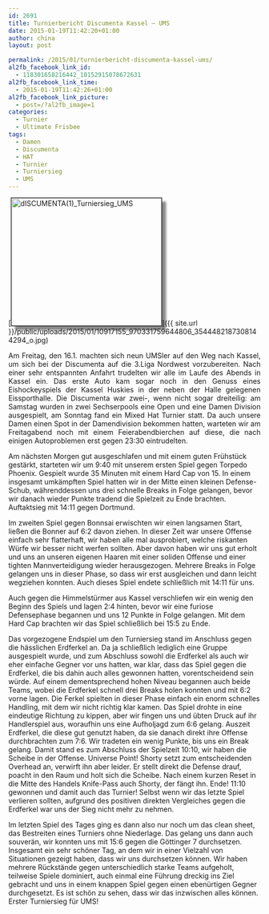 ```yaml
---
id: 2691
title: Turnierbericht Discumenta Kassel – UMS
date: 2015-01-19T11:42:20+01:00
author: china
layout: post

permalink: /2015/01/turnierbericht-discumenta-kassel-ums/
al2fb_facebook_link_id:
  - 118301658216442_10152915078672631
al2fb_facebook_link_time:
  - 2015-01-19T11:42:26+01:00
al2fb_facebook_link_picture:
  - post=/?al2fb_image=1
categories:
  - Turnier
  - Ultimate Frisbee
tags:
  - Damen
  - Discumenta
  - HAT
  - Turnier
  - Turniersieg
  - UMS
---
```

[<img class="alignleft wp-image-2727 size-medium" style="border: 1px solid black; box-shadow: 8px 8px 4px #888888" src="{{ site.url }}/public/uploads/2015/01/10917155_970331759644806_3544482187308144294_o-300x255.jpg" alt="dISCUMENTA(1)_Turniersieg_UMS" width="300" height="255"  />]({{ site.url }}/public/uploads/2015/01/10917155_970331759644806_3544482187308144294_o.jpg)

<p style="text-align: justify;">
  Am Freitag, den 16.1. machten sich neun UMSler auf den Weg nach Kassel, um sich bei der Discumenta auf die 3.Liga Nordwest vorzubereiten. Nach einer sehr entspannten Anfahrt trudelten wir alle im Laufe des Abends in Kassel ein. Das erste Auto kam sogar noch in den Genuss eines Eishockeyspiels der Kassel Huskies in der neben der Halle gelegenen Eissporthalle. Die Discumenta war zwei-, wenn nicht sogar dreiteilig: am Samstag wurden in zwei Sechserpools eine Open und eine Damen Division ausgespielt, am Sonntag fand ein Mixed Hat Turnier statt. Da auch unsere Damen einen Spot in der Damendivision bekommen hatten, warteten wir am Freitagabend noch mit einem Feierabendbierchen auf diese, die nach einigen Autoproblemen erst gegen 23:30 eintrudelten.<br /> <!--more-->
</p>

Am nächsten Morgen gut ausgeschlafen und mit einem guten Frühstück gestärkt, starteten wir um 9:40 mit unserem ersten Spiel gegen Torpedo Phoenix. Gespielt wurde 35 Minuten mit einem Hard Cap von 15. In einem insgesamt umkämpften Spiel hatten wir in der Mitte einen kleinen Defense-Schub, währenddessen uns drei schnelle Breaks in Folge gelangen, bevor wir danach wieder Punkte tradend die Spielzeit zu Ende brachten. Auftaktsieg mit 14:11 gegen Dortmund.

Im zweiten Spiel gegen Bonnsai erwischten wir einen langsamen Start, ließen die Bonner auf 6:2 davon ziehen. In dieser Zeit war unsere Offense einfach sehr flatterhaft, wir haben alle mal ausprobiert, welche riskanten Würfe wir besser nicht werfen sollten. Aber davon haben wir uns gut erholt und uns an unseren eigenen Haaren mit einer soliden Offense und einer tighten Mannverteidigung wieder herausgezogen. Mehrere Breaks in Folge gelangen uns in dieser Phase, so dass wir erst ausgleichen und dann leicht wegziehen konnten. Auch dieses Spiel endete schließlich mit 14:11 für uns.

Auch gegen die Himmelstürmer aus Kassel verschliefen wir ein wenig den Beginn des Spiels und lagen 2:4 hinten, bevor wir eine furiose Defensephase begannen und uns 12 Punkte in Folge gelangen. Mit dem Hard Cap brachten wir das Spiel schließlich bei 15:5 zu Ende.

Das vorgezogene Endspiel um den Turniersieg stand im Anschluss gegen die hässlichen Erdferkel an. Da ja schließlich lediglich eine Gruppe ausgespielt wurde, und zum Abschluss sowohl die Erdferkel als auch wir eher einfache Gegner vor uns hatten, war klar, dass das Spiel gegen die Erdferkel, die bis dahin auch alles gewonnen hatten, vorentscheidend sein würde. Auf einem dementsprechend hohen Niveau begannen auch beide Teams, wobei die Erdferkel schnell drei Breaks holen konnten und mit 6:2 vorne lagen. Die Ferkel spielten in dieser Phase einfach ein enorm schnelles Handling, mit dem wir nicht richtig klar kamen. Das Spiel drohte in eine eindeutige Richtung zu kippen, aber wir fingen uns und übten Druck auf ihr Handlerspiel aus, woraufhin uns eine Aufholjagd zum 6:6 gelang. Auszeit Erdferkel, die diese gut genutzt haben, da sie danach direkt ihre Offense durchbrachten zum 7:6. Wir tradeten ein wenig Punkte, bis uns ein Break gelang. Damit stand es zum Abschluss der Spielzeit 10:10, wir haben die Scheibe in der Offense. Universe Point! Shorty setzt zum entscheidenden Overhead an, verwirft ihn aber leider. Er stellt direkt die Defense drauf, poacht in den Raum und holt sich die Scheibe. Nach einem kurzen Reset in die Mitte des Handels Knife-Pass auch Shorty, der fängt ihn. Ende! 11:10 gewonnen und damit auch das Turnier! Selbst wenn wir das letzte Spiel verlieren sollten, aufgrund des positiven direkten Vergleiches gegen die Erdferkel war uns der Sieg nicht mehr zu nehmen.

Im letzten Spiel des Tages ging es dann also nur noch um das clean sheet, das Bestreiten eines Turniers ohne Niederlage. Das gelang uns dann auch souverän, wir konnten uns mit 15:6 gegen die Göttinger 7 durchsetzen. Insgesamt ein sehr schöner Tag, an dem wir in einer Vielzahl von Situationen gezeigt haben, dass wir uns durchsetzen können. Wir haben mehrere Rückstände gegen unterschiedlich starke Teams aufgeholt, teilweise Spiele dominiert, auch einmal eine Führung dreckig ins Ziel gebracht und uns in einem knappen Spiel gegen einen ebenürtigen Gegner durchgesetzt. Es ist schön zu sehen, dass wir das inzwischen alles können. Erster Turniersieg für UMS!
